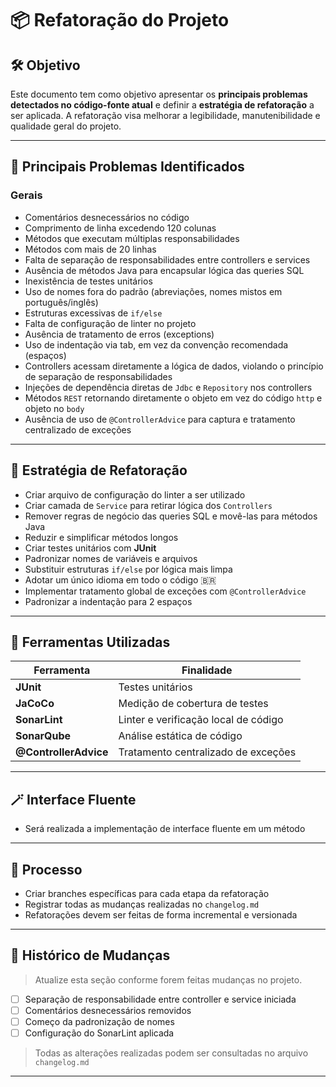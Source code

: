 # 📦 Refatoração do Projeto

## 🛠️ Objetivo

Este documento tem como objetivo apresentar os **principais problemas detectados no código-fonte atual** e definir a **estratégia de refatoração** a ser aplicada. A refatoração visa melhorar a legibilidade, manutenibilidade e qualidade geral do projeto.

---

## 🚨 Principais Problemas Identificados

### Gerais

- Comentários desnecessários no código
- Comprimento de linha excedendo 120 colunas
- Métodos que executam múltiplas responsabilidades
- Métodos com mais de 20 linhas
- Falta de separação de responsabilidades entre controllers e services
- Ausência de métodos Java para encapsular lógica das queries SQL
- Inexistência de testes unitários
- Uso de nomes fora do padrão (abreviações, nomes mistos em português/inglês)
- Estruturas excessivas de `if/else`
- Falta de configuração de linter no projeto
- Ausência de tratamento de erros (exceptions)
- Uso de indentação via tab, em vez da convenção recomendada (espaços)
- Controllers acessam diretamente a lógica de dados, violando o princípio de separação de responsabilidades
- Injeções de dependência diretas de `Jdbc` e `Repository` nos controllers
- Métodos `REST` retornando diretamente o objeto em vez do código `http` e objeto no `body` 
- Ausência de uso de `@ControllerAdvice` para captura e tratamento centralizado de exceções

---

## 🔧 Estratégia de Refatoração
- Criar arquivo de configuração do linter a ser utilizado
- Criar camada de `Service` para retirar lógica dos `Controllers`
- Remover regras de negócio das queries SQL e movê-las para métodos Java
- Reduzir e simplificar métodos longos
- Criar testes unitários com **JUnit**
- Padronizar nomes de variáveis e arquivos
- Substituir estruturas `if/else` por lógica mais limpa
- Adotar um único idioma em todo o código 🇧🇷
- Implementar tratamento global de exceções com `@ControllerAdvice`
- Padronizar a indentação para 2 espaços

---

## 🧪 Ferramentas Utilizadas

| Ferramenta        | Finalidade                                      |
|-------------------|-------------------------------------------------|
| **JUnit**         | Testes unitários                                |
| **JaCoCo**        | Medição de cobertura de testes                  |
| **SonarLint**     | Linter e verificação local de código            |
| **SonarQube**     | Análise estática de código                      |
| **@ControllerAdvice** | Tratamento centralizado de exceções       |

---

## 🪄 Interface Fluente

- Será realizada a implementação de interface fluente em um método

---

## 🧹 Processo

- Criar branches específicas para cada etapa da refatoração
- Registrar todas as mudanças realizadas no `changelog.md`
- Refatorações devem ser feitas de forma incremental e versionada

---

## 📌 Histórico de Mudanças

> Atualize esta seção conforme forem feitas mudanças no projeto.

- [ ] Separação de responsabilidade entre controller e service iniciada
- [ ] Comentários desnecessários removidos
- [ ] Começo da padronização de nomes
- [ ] Configuração do SonarLint aplicada
> Todas as alterações realizadas podem ser consultadas no arquivo `changelog.md`
---
